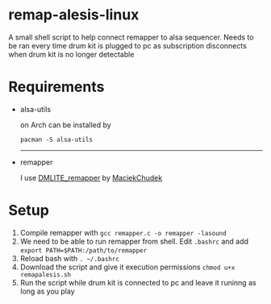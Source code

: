 # remap-alesis-linux
A small shell script to help connect remapper to alsa sequencer. Needs to be ran every time drum kit is plugged to pc as subscription disconnects when drum kit is no longer detectable

# Requirements
- alsa-utils

  on Arch can be installed by
  
  ```
  pacman -S alsa-utils
  ```
  ***
- remapper

  I use [DMLITE_remapper](https://github.com/MaciekChudek/DMLITE_remapper) by [MaciekChudek](https://github.com/MaciekChudek)

# Setup
1. Compile remapper with ```gcc remapper.c -o remapper -lasound ```
2. We need to be able to run remapper from shell. Edit ```.bashrc``` and add ```export PATH=$PATH:/path/to/remapper```
3. Reload bash with ```. ~/.bashrc```
4. Download the script and give it execution permissions ```chmod u+x remapalesis.sh```
5. Run the script while drum kit is connected to pc and leave it runinng as long as you play
